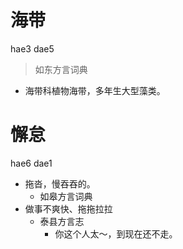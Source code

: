 # 海带
hae3 dae5
> 如东方言词典
- 海带科植物海带，多年生大型藻类。





# 懈怠
hae6 dae1
+ 拖沓，慢吞吞的。
  * 如皋方言词典
+ 做事不爽快、拖拖拉拉
  * 泰县方言志
    - 你这个人太～，到现在还不走。
